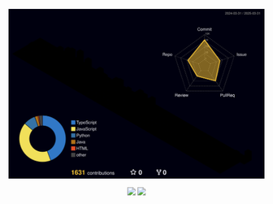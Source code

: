 ![](./profile-3d-contrib/profile-night-rainbow.svg)
 
 
 
 <div align="center">
   <div display="gird" grid-template-colmns: 1fr 1fr>
     <img src="https://github-readme-stats.vercel.app/api/top-langs/?username=Saccharin01&exclude_repo=Saccharin01.github.io&layout=compact&theme=tokyonight" />
     <img src="https://github-readme-stats.vercel.app/api?username=Saccharin01&theme=tokyonight&show_icons=true" width="47%"/>
   </div>
 </div>
